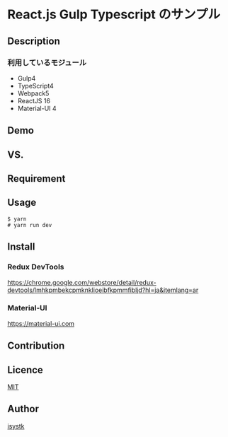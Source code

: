   React.js Gulp Typescript のサンプル
====

## Description

### 利用しているモジュール

* Gulp4
* TypeScript4
* Webpack5
* ReactJS 16
* Material-UI 4

## Demo

## VS. 

## Requirement

## Usage

```
$ yarn
# yarn run dev
```

## Install

### Redux DevTools
https://chrome.google.com/webstore/detail/redux-devtools/lmhkpmbekcpmknklioeibfkpmmfibljd?hl=ja&itemlang=ar

### Material-UI
https://material-ui.com

## Contribution

## Licence

[MIT](https://github.com/isystk/reactjs-gulp-sample/LICENCE)

## Author

[isystk](https://github.com/isystk)


